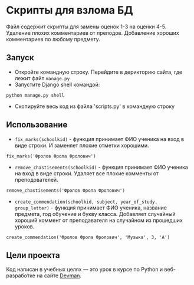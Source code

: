 # Скрипты для взлома БД

Файл содержит скрипты для замены оценок 1-3 на оценки 4-5. Удаление плохих комментариев от преподов. Добавление хороших комментариев по любому предмету.

## Запуск
- Откройте командную строку. Перейдите в дерикторию сайта, где лежит файл `manage.py`
- Запустите Django shell командой:
```
python manage.py shell
```
- Скопируйте весь код из файла 'scripts.py' в командную строку

## Использование
- `fix_marks(schoolkid)` - функция принимает ФИО ученика на вход в виде строки. И заменяет плохие отметки хорошими. 
```
fix_marks('Фролов Фрола Фролович')
```
- `remove_chastisements(schoolkid)` - функция принимает ФИО ученика на вход в виде строки. Удаляет все плохие комменты от преподователей.
```
remove_chastisements('Фролов Фрола Фролович')
```
- `create_commendation(schoolkid, subject, year_of_study, group_letter)` - функция принимает ФИО ученика, название предмета, год обучение и букву класса. 
Добавляет случайный хороший коммент от преподавателя на случайном из прошедших уроков.
```
create_commendation('Фролов Фрола Фролович', 'Музыка', 3, 'A')
```
## Цели проекта

Код написан в учебных целях — это урок в курсе по Python и веб-разработке на сайте [Devman](https://dvmn.org).
